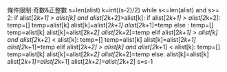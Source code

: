 條件限制:奇數&正整數
s=len(alist)
k=int((s-2)/2)
while s<=len(alist) and s>= 2:
    if alist[2*k+1] > alist[k] and alist[2*k+2]>alist[k]:
        if alist[2*k+1] > alist[2*k+2]:
            temp=[]
            temp=alist[k]
            alist[k]=alist[2*k+1]
            alist[2*k+1]=temp
        else :
            temp=[]
            temp=alist[k]
            alist[k]=alist[2*k+2]
            alist[2*k+2]=temp
    elif alist[2*k+1] > alist[k] and alist[2*k+2] < alist[k]:
        temp=[]
        temp=alist[k]
        alist[k]=alist[2*k+1]
        alist[2*k+1]=temp
    elif alist[2*k+2] > alist[k] and alist[2*k+1] < alist[k]:
        temp=[]
        temp=alist[k]
        alist[k]=alist[2*k+2]
        alist[2*k+2]=temp
    else:
        alist[k]=alist[k]
        alist[2*k+1]=alist[2*k+1]
        alist[2*k+2]=alist[2*k+2]
s=s-1
